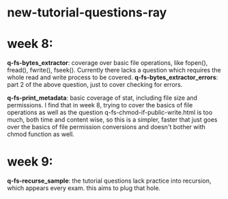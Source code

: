 # new-tutorial-questions-ray

# week 8:
**q-fs-bytes_extractor**: coverage over basic file operations, like fopen(), fread(), fwrite(), fseek(). Currently there lacks a question which requires the whole read and write process to be covered.
**q-fs-bytes_extractor_errors**: part 2 of the above question, just to cover checking for errors.

**q-fs-print_metadata**: basic coverage of stat, including file size and permissions. 
I find that in week 8, trying to cover the basics of file operations as well as the question q-fs-chmod-if-public-write.html is too much, both time and content wise, so this is a simpler, faster that just goes over the basics of file permission conversions and doesn't bother with chmod function as well.

# week 9: 

**q-fs-recurse_sample**: the tutorial questions lack practice into recursion, which appears every exam. this aims to plug that hole.



